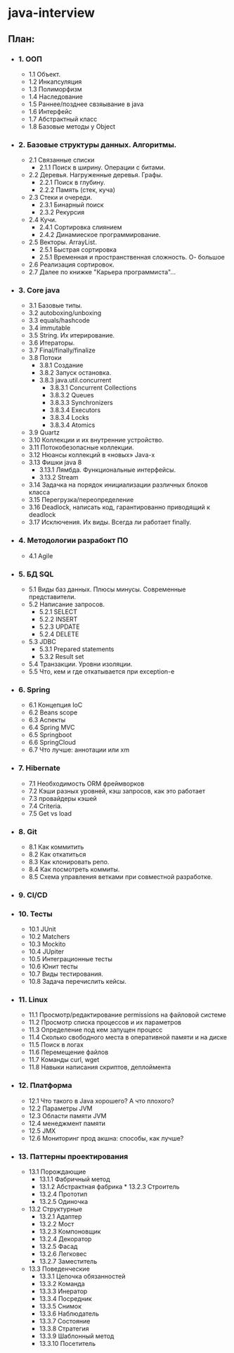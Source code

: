 # java-interview
## План:
* ### 1. ООП
    * 1.1 Объект.
    * 1.2 Инкапсуляция
    * 1.3 Полиморфизм
    * 1.4 Наследование
    * 1.5 Раннее/позднее свзяывание в java
    * 1.6 Интерфейс 
    * 1.7 Абстрактный класс
    * 1.8 Базовые методы у Object

* ### 2. Базовые структуры данных. Алгоритмы.
    * 2.1 Связанные списки
        * 2.1.1 Поиск в ширину. Операции с битами.
    * 2.2 Деревья. Нагруженные деревья. Графы. 
        * 2.2.1 Поиск в глубину.
        * 2.2.2 Память (стек, куча)
    * 2.3 Стеки и очереди.
        * 2.3.1 Бинарный поиск
        * 2.3.2 Рекурсия
    * 2.4 Кучи.
        * 2.4.1 Сортировка слиянием
        * 2.4.2 Динамиеское программирование.
    * 2.5 Векторы. ArrayList.
        * 2.5.1 Быстрая сортировка
        * 2.5.1 Временная и пространственная сложность. О- большое
    * 2.6 Реализация сортировок.
    * 2.7 Далее по книжке "Карьера программиста"...
* ### 3. Core java
    * 3.1 Базовые типы.
    * 3.2 autoboxing/unboxing
    * 3.3 equals/hashcode
    * 3.4 immutable
    * 3.5 String. Их итерирование.
    * 3.6 Итераторы.
    * 3.7 Final/finally/finalize
    * 3.8 Потоки
        * 3.8.1 Создание
        * 3.8.2 Запуск остановка.
        * 3.8.3 java.util.concurrent
            * 3.8.3.1 Concurrent Collections
            * 3.8.3.2 Queues
            * 3.8.3.3 Synchronizers
            * 3.8.3.4 Executors 
            * 3.8.3.4 Locks
            * 3.8.3.4 Atomics
    * 3.9 Quartz
    * 3.10 Коллекции и их внутренние устройство.
    * 3.11 Потокобезопасные коллекции.
    * 3.12 Нюансы коллекций в «новых» Java-х
    * 3.13 Фишки java 8
        * 3.13.1 Лямбда. Функциональные интерфейсы.
        * 3.13.2 Stream
    * 3.14 Задачка на порядок инициализации различных блоков класса
    * 3.15 Перегрузка/переопределение
    * 3.16 Deadlock, написать код, гарантированно приводящий к deadlock
    * 3.17 Исключения. Их виды. Всегда ли работает finally.
* ### 4. Методологии разрабокт ПО
    * 4.1 Agile
* ### 5. БД SQL
    * 5.1 Виды баз данных. Плюсы минусы. Современные представители.
    * 5.2 Написание запросов.
        * 5.2.1 SELECT
        * 5.2.2 INSERT
        * 5.2.3 UPDATE
        * 5.2.4 DELETE
    * 5.3 JDBC
        * 5.3.1 Prepared statements
        * 5.3.2 Result set
    * 5.4 Транзакции. Уровни изоляции.
    * 5.5 Что, кем и где откатывается при exception-е
* ### 6. Spring
    * 6.1 Концепция IoC
    * 6.2 Beans scope
    * 6.3 Аспекты
    * 6.4 Spring MVC
    * 6.5 Springboot
    * 6.6 SpringCloud
    * 6.7 Что лучше: аннотации или xm
* ### 7. Hibernate
    * 7.1 Необходимость ORM фреймворков
    * 7.2 Кэши разных уровней, кэш запросов, как это работает
    * 7.3 провайдеры кэшей
    * 7.4 Criteria. 
    * 7.5 Get vs load
* ### 8. Git
    * 8.1 Как коммитить
    * 8.2 Как откатиться
    * 8.3 Как клонировать репо.
    * 8.4 Как посмотреть коммиты.
    * 8.5 Схема управления ветками при совместной разработке.
* ### 9. CI/CD
* ### 10. Тесты
    * 10.1 JUnit
    * 10.2 Matchers
    * 10.3 Mockito
    * 10.4 JUpiter
    * 10.5 Интеграционные тесты
    * 10.6 Юнит тесты
    * 10.7 Виды тестирования.
    * 10.8 Задача перечислить кейсы.
* ### 11. Linux
    * 11.1 Просмотр/редактирование permissions на файловой системе
    * 11.2 Просмотр списка процессов и их параметров
    * 11.3 Определение под кем запущен процесс
    * 11.4 Сколько свободного места в оперативной памяти и на диске
    * 11.5 Поиск в логах
    * 11.6 Перемещение файлов
    * 11.7 Команды curl, wget
    * 11.8 Навыки написания скриптов, деплоймента
* ### 12. Платформа
    * 12.1 Что такого в Java хорошего? А что плохого?	
    * 12.2 Параметры JVM
    * 12.3 Области памяти JVM
    * 12.4 менеджмент памяти
    * 12.5 JMX
    * 12.6 Мониторинг прод акшна: способы, как лучше?
* ### 13. Паттерны проектирования
    * 13.1 Порождающие
        * 13.1.1 Фабричный метод
        * 13.1.2 Абстрактная фабрика
				* 13.2.3 Строитель
        * 13.2.4 Прототип
        * 13.2.5 Одиночка
    * 13.2 Структурные
        * 13.2.1 Адаптер
        * 13.2.2 Мост
        * 13.2.3 Компоновщик
        * 13.2.4 Декоратор
        * 13.2.5 Фасад
        * 13.2.6 Легковес
        * 13.2.7 Заместитель
    * 13.3 Поведенческие
        * 13.3.1 Цепочка обязанностей
        * 13.3.2 Команда
        * 13.3.3 Инератор
        * 13.3.4 Посредник	
        * 13.3.5 Снимок
        * 13.3.6 Наблюдатель
        * 13.3.7 Состояние
        * 13.3.8 Стратегия
        * 13.3.9 Шаблонный метод
        * 13.3.10 Посетитель
